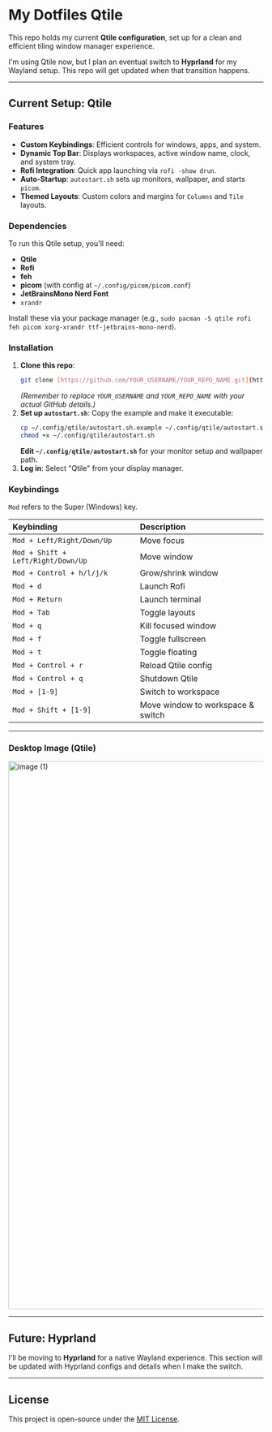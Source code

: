 # My Dotfiles Qtile

This repo holds my current **Qtile configuration**, set up for a clean and efficient tiling window manager experience.

I'm using Qtile now, but I plan an eventual switch to **Hyprland** for my Wayland setup. This repo will get updated when that transition happens.

---

## Current Setup: Qtile

### Features

* **Custom Keybindings**: Efficient controls for windows, apps, and system.
* **Dynamic Top Bar**: Displays workspaces, active window name, clock, and system tray.
* **Rofi Integration**: Quick app launching via `rofi -show drun`.
* **Auto-Startup**: `autostart.sh` sets up monitors, wallpaper, and starts `picom`.
* **Themed Layouts**: Custom colors and margins for `Columns` and `Tile` layouts.

### Dependencies

To run this Qtile setup, you'll need:

* **Qtile**
* **Rofi**
* **feh**
* **picom** (with config at `~/.config/picom/picom.conf`)
* **JetBrainsMono Nerd Font**
* `xrandr`

Install these via your package manager (e.g., `sudo pacman -S qtile rofi feh picom xorg-xrandr ttf-jetbrains-mono-nerd`).

### Installation

1.  **Clone this repo**:
    ```bash
    git clone [https://github.com/YOUR_USERNAME/YOUR_REPO_NAME.git](https://github.com/YOUR_USERNAME/YOUR_REPO_NAME.git) ~/.config/qtile
    ```
    *(Remember to replace `YOUR_USERNAME` and `YOUR_REPO_NAME` with your actual GitHub details.)*
2.  **Set up `autostart.sh`**:
    Copy the example and make it executable:
    ```bash
    cp ~/.config/qtile/autostart.sh.example ~/.config/qtile/autostart.sh
    chmod +x ~/.config/qtile/autostart.sh
    ```
    **Edit `~/.config/qtile/autostart.sh`** for your monitor setup and wallpaper path.
3.  **Log in**: Select "Qtile" from your display manager.

### Keybindings

`Mod` refers to the Super (Windows) key.

| Keybinding | Description |
| :----------------------------- | :------------------------------------------------ |
| `Mod + Left/Right/Down/Up` | Move focus |
| `Mod + Shift + Left/Right/Down/Up` | Move window |
| `Mod + Control + h/l/j/k` | Grow/shrink window |
| `Mod + d` | Launch Rofi |
| `Mod + Return` | Launch terminal |
| `Mod + Tab` | Toggle layouts |
| `Mod + q` | Kill focused window |
| `Mod + f` | Toggle fullscreen |
| `Mod + t` | Toggle floating |
| `Mod + Control + r` | Reload Qtile config |
| `Mod + Control + q` | Shutdown Qtile |
| `Mod + [1-9]` | Switch to workspace |
| `Mod + Shift + [1-9]` | Move window to workspace & switch |

---

### Desktop Image (Qtile)
<img width="1920" height="1080" alt="image (1)" src="https://github.com/user-attachments/assets/033c96d5-9de2-499a-96ad-c9b80b695113" />



---

## Future: Hyprland

I'll be moving to **Hyprland** for a native Wayland experience. This section will be updated with Hyprland configs and details when I make the switch.

---

## License

This project is open-source under the [MIT License](LICENSE).
